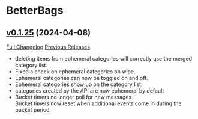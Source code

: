 # BetterBags

## [v0.1.25](https://github.com/Cidan/BetterBags/tree/v0.1.25) (2024-04-08)
[Full Changelog](https://github.com/Cidan/BetterBags/compare/v0.1.24...v0.1.25) [Previous Releases](https://github.com/Cidan/BetterBags/releases)

- deleting items from ephemeral categories will correctly use the merged category list.  
- Fixed a check on ephemeral categories on wipe.  
- Ephemeral categories can now be toggled on and off.  
- Ephemeral categories show up on the category list.  
- categories created by the API are now ephemeral by default  
- Bucket timers no longer poll for new messages.  
    Bucket timers now reset when additional events come in during the bucket period.  
